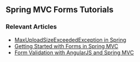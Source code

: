 ## Spring MVC Forms Tutorials

### Relevant Articles
- [MaxUploadSizeExceededException in Spring](http://www.nklkarthi.com/spring-maxuploadsizeexceeded)
- [Getting Started with Forms in Spring MVC](http://www.nklkarthi.com/spring-mvc-form-tutorial)
- [Form Validation with AngularJS and Spring MVC](http://www.nklkarthi.com/validation-angularjs-spring-mvc)
